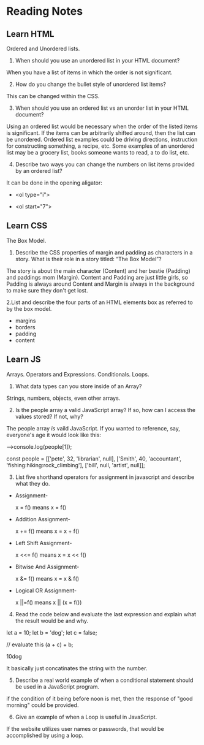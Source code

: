 # Reading Notes

## Learn HTML

Ordered and Unordered lists.

1. When should you use an unordered list in your HTML document?

When you have a list of items in which the order is not significant. 

2. How do you change the bullet style of unordered list items?

This can be changed within the CSS.

3. When should you use an ordered list vs an unorder list in your HTML document?

Using an ordered list would be necessary when the order of the listed items is significant. If the items can be arbitrarily shifted around, then the list can be unordered. Ordered list examples could be driving directions, instruction for constructing something, a recipe, etc. Some examples of an unordered list may be a grocery list, books someone wants to read, a to do list, etc.

4. Describe two ways you can change the numbers on list items provided by an ordered list?

 It can be done in the opening aligator:

- \<ol type="i">

- \<ol start="7">

## Learn CSS

The Box Model.

1. Describe the CSS properties of margin and padding as characters in a story. What is their role in a story titled: “The Box Model”?

The story is about the main character (Content) and her bestie (Padding) and paddings mom (Margin). Content and Padding are just little girls, so Padding is always around Content and Margin is always in the background to make sure they don't get lost.

2.List and describe the four parts of an HTML elements box as referred to by the box model.

- margins
- borders
- padding
- content

## Learn JS

Arrays. Operators and Expressions. Conditionals. Loops.

1. What data types can you store inside of an Array?

Strings, numbers, objects, even other arrays.

2. Is the people array a valid JavaScript array? If so, how can I access the values stored? If not, why?

The people array *is* vaild JavaScript. If you wanted to reference, say, everyone's age it would look like this:

-->console.log(people[1]);

 const people = [['pete', 32, 'librarian', null], ['Smith', 40, 'accountant', 'fishing:hiking:rock_climbing'], ['bill', null, 'artist', null]];

3. List five shorthand operators for assignment in javascript and describe what they do.

- Assignment- 

    x = f() means x = f()
- Addition Assignment- 

    x += f() means x = x + f()
- Left Shift Assignment- 
   
    x <<= f() means x = x << f()
- Bitwise And Assignment- 

    x &= f() means x = x & f()
- Logical OR Assignment-

    x ||=f() means x || (x = f())

4. Read the code below and evaluate the last expression and explain what the result would be and why.

 let a = 10;
 let b = 'dog';
 let c = false;

 // evaluate this
 (a + c) + b;

10dog

It basically just concatinates the string with the number.

5. Describe a real world example of when a conditional statement should be used in a JavaScript program.

if the condition of it being before noon is met, then the response of "good morning" could be provided.

6. Give an example of when a Loop is useful in JavaScript.

If the website utilizes user names or passwords, that would be accomplished by using a loop.
